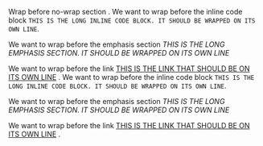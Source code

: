 Wrap before no-wrap section
.
We want to wrap before the inline code block `THIS IS THE LONG INLINE CODE BLOCK. IT SHOULD BE WRAPPED ON ITS OWN LINE`.

We want to wrap before the emphasis section _THIS IS THE LONG EMPHASIS SECTION. IT SHOULD BE WRAPPED ON ITS OWN LINE_

We want to wrap before the link [THIS IS THE LINK THAT SHOULD BE ON ITS OWN LINE](https://www.python.org/)
.
We want to wrap before the inline code block
`THIS IS THE LONG INLINE CODE BLOCK. IT SHOULD BE WRAPPED ON ITS OWN LINE`.

We want to wrap before the emphasis section
_THIS IS THE LONG EMPHASIS SECTION. IT SHOULD BE WRAPPED ON ITS OWN LINE_

We want to wrap before the link
[THIS IS THE LINK THAT SHOULD BE ON ITS OWN LINE](https://www.python.org/)
.
